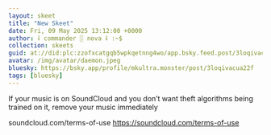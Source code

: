 ```yaml
---
layout: skeet
title: "New Skeet"
date: Fri, 09 May 2025 13:12:00 +0000
author: ⸸ commander ░ nova ⸸ :~$
collection: skeets
guid: at://did:plc:zzofxcatgqb5wpkqetnng4wo/app.bsky.feed.post/3loqivacua22f
avatar: /img/avatar/daemon.jpeg
bluesky: https://bsky.app/profile/mkultra.monster/post/3loqivacua22f
tags: [bluesky]
---
```


If your music is on SoundCloud and you don’t want theft algorithms being trained on it, remove your music immediately 

soundcloud.com/terms-of-use
<a href="https://soundcloud.com/terms-of-use" target="_blank">https://soundcloud.com/terms-of-use</a>
